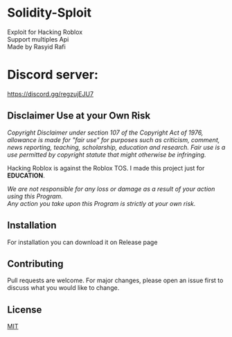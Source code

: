 # Solidity-Sploit

Exploit for Hacking Roblox  
Support multiples Api  
Made by Rasyid Rafi  

# Discord server:
https://discord.gg/regzujEJU7

## Disclaimer Use at your Own Risk

_Copyright Disclaimer under section 107 of the Copyright Act of 1976, allowance is made for "fair use" for purposes such as criticism, comment, news reporting, teaching, scholarship, education and research. Fair use is a use permitted by copyright statute that might otherwise be infringing._

Hacking Roblox is against the Roblox TOS. I made this project just for **EDUCATION**.

_We are not responsible for any loss or damage as a result of your action using this Program._  
_Any action you take upon this Program is strictly at your own risk._

## Installation

For installation you can download it on Release page

## Contributing

Pull requests are welcome. For major changes, please open an issue first to discuss what you would like to change.  

## License

[MIT](https://github.com/itachicoders/Solidity-Sploit/blob/master/LICENSE)
